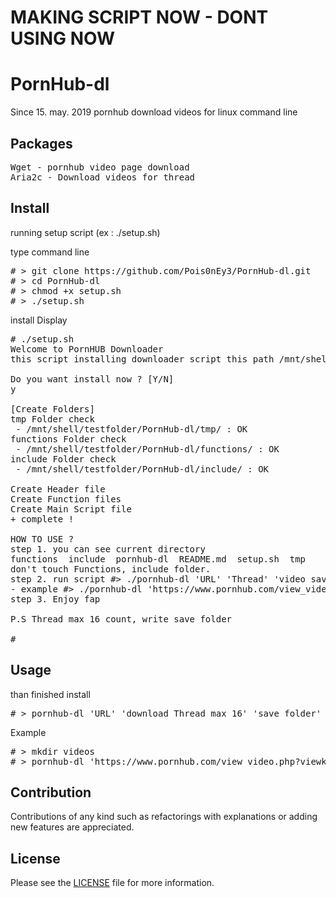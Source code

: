 # MAKING SCRIPT NOW - DONT USING NOW

# PornHub-dl
Since 15. may. 2019 pornhub download videos for linux command line

## Packages
<pre>
Wget - pornhub video page download
Aria2c - Download videos for thread
</pre>

## Install
running setup script (ex : ./setup.sh)

type command line
<pre>
# > git clone https://github.com/Pois0nEy3/PornHub-dl.git
# > cd PornHub-dl
# > chmod +x setup.sh
# > ./setup.sh
</pre>

install Display
<pre>
# ./setup.sh 
Welcome to PornHUB Downloader
this script installing downloader script this path /mnt/shell/testfolder/PornHub-dl
 
Do you want install now ? [Y/N]
y
 
[Create Folders]
tmp Folder check
 - /mnt/shell/testfolder/PornHub-dl/tmp/ : OK
functions Folder check
 - /mnt/shell/testfolder/PornHub-dl/functions/ : OK
include Folder check
 - /mnt/shell/testfolder/PornHub-dl/include/ : OK
 
Create Header file
Create Function files
Create Main Script file
+ complete !
 
HOW TO USE ?
step 1. you can see current directory
functions  include  pornhub-dl	README.md  setup.sh  tmp
don't touch Functions, include folder.
step 2. run script #> ./pornhub-dl 'URL' 'Thread' 'video save folder path'
- example #> ./pornhub-dl 'https://www.pornhub.com/view_video.php?viewkey=ph5cbbe2d31d8a2' '16' '~/videos
step 3. Enjoy fap
 
P.S Thread max 16 count, write save folder
 
#
</pre>

## Usage

than finished install
<pre>
# > pornhub-dl 'URL' 'download Thread max 16' 'save folder'
</pre>

Example
<pre>
# > mkdir videos
# > pornhub-dl 'https://www.pornhub.com/view_video.php?viewkey=ph5cbbe2d31d8a2' '16' 'videos'
</pre>

## Contribution
Contributions of any kind such as refactorings with explanations or adding new features are appreciated.

## License
Please see the [LICENSE](https://github.com/Pois0nEy3/PornHub-dl/blob/master/LICENSE) file for more information.
